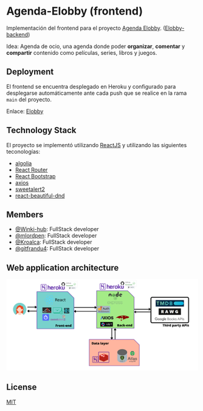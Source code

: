 # Agenda-Elobby (frontend) 

Implementación del frontend para el proyecto [Agenda Elobby](https://github.com/lynx-agenda/Agenda-Elobby). ([Elobby-backend](https://github.com/lynx-agenda/Agenda-Elobby-backend/))

Idea: Agenda de ocio, una agenda donde poder **organizar**, **comentar** y **compartir** contenido como películas, series, libros y juegos.


## Deployment

El frontend se encuentra desplegado en Heroku y configurado para desplegarse automáticamente ante cada push que se realice en la rama `main` del proyecto. 

Enlace: [Elobby](https://elobby.herokuapp.com/)

## Technology Stack

El proyecto se implementó utilizando [ReactJS](https://es.reactjs.org/) y utilizando las siguientes teconologías: 

* [algolia](https://www.algolia.com/) 
* [React Router](https://reactrouter.com/) 
* [React Bootstrap](https://react-bootstrap.github.io/)
* [axios](https://github.com/axios/axios)
* [sweetalert2](https://sweetalert2.github.io/) 
* [react-beautiful-dnd](https://github.com/atlassian/react-beautiful-dnd)

## Members

* [@Winki-hub](https://github.com/Winki-hub): FullStack developer
* [@mlordpen](https://github.com/mlordpen): FullStack developer
* [@Kroalca](https://github.com/Kroalca): FullStack developer
* [@gitfrandu4](https://github.com/gitfrandu4): FullStack developer

## Web application architecture

![Web application architecture](./app.png)

## License

[MIT](https://choosealicense.com/licenses/mit/)
